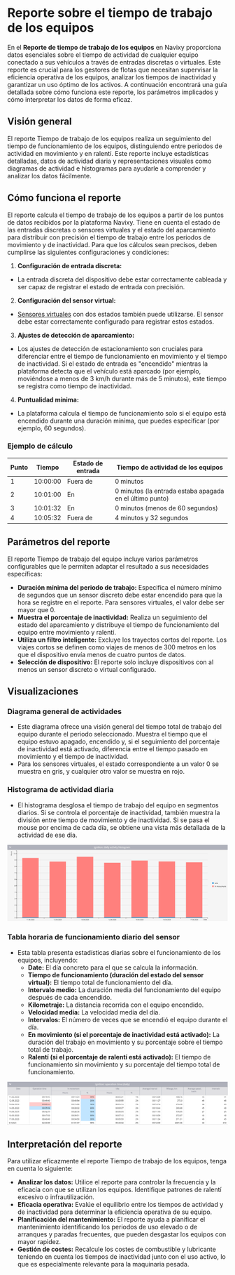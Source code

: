 # Reporte sobre el tiempo de trabajo de los equipos

En el **Reporte de tiempo de trabajo de los equipos** en Navixy proporciona datos esenciales sobre el tiempo de actividad de cualquier equipo conectado a sus vehículos a través de entradas discretas o virtuales. Este reporte es crucial para los gestores de flotas que necesitan supervisar la eficiencia operativa de los equipos, analizar los tiempos de inactividad y garantizar un uso óptimo de los activos. A continuación encontrará una guía detallada sobre cómo funciona este reporte, los parámetros implicados y cómo interpretar los datos de forma eficaz.

## Visión general

El reporte Tiempo de trabajo de los equipos realiza un seguimiento del tiempo de funcionamiento de los equipos, distinguiendo entre periodos de actividad en movimiento y en ralentí. Este reporte incluye estadísticas detalladas, datos de actividad diaria y representaciones visuales como diagramas de actividad e histogramas para ayudarle a comprender y analizar los datos fácilmente.

## Cómo funciona el reporte

El reporte calcula el tiempo de trabajo de los equipos a partir de los puntos de datos recibidos por la plataforma Navixy. Tiene en cuenta el estado de las entradas discretas o sensores virtuales y el estado del aparcamiento para distribuir con precisión el tiempo de trabajo entre los periodos de movimiento y de inactividad. Para que los cálculos sean precisos, deben cumplirse las siguientes configuraciones y condiciones:

1. **Configuración de entrada discreta:**

* La entrada discreta del dispositivo debe estar correctamente cableada y ser capaz de registrar el estado de entrada con precisión.

2. **Configuración del sensor virtual:**

* [Sensores virtuales](../../dispositivos-y-ajustes/sensores-de-vehculos/sensores-de-vehculos/sensores-virtuales/) con dos estados también puede utilizarse. El sensor debe estar correctamente configurado para registrar estos estados.

3. **Ajustes de detección de aparcamiento:**

* Los ajustes de detección de estacionamiento son cruciales para diferenciar entre el tiempo de funcionamiento en movimiento y el tiempo de inactividad. Si el estado de entrada es "encendido" mientras la plataforma detecta que el vehículo está aparcado (por ejemplo, moviéndose a menos de 3 km/h durante más de 5 minutos), este tiempo se registra como tiempo de inactividad.

4. **Puntualidad mínima:**

* La plataforma calcula el tiempo de funcionamiento solo si el equipo está encendido durante una duración mínima, que puedes especificar (por ejemplo, 60 segundos).

### Ejemplo de cálculo

| Punto | Tiempo   | Estado de entrada | Tiempo de actividad de los equipos                       |
| ----- | -------- | ----------------- | -------------------------------------------------------- |
| 1     | 10:00:00 | Fuera de          | 0 minutos                                                |
| 2     | 10:01:00 | En                | 0 minutos (la entrada estaba apagada en el último punto) |
| 3     | 10:01:32 | En                | 0 minutos (menos de 60 segundos)                         |
| 4     | 10:05:32 | Fuera de          | 4 minutos y 32 segundos                                  |

## Parámetros del reporte

El reporte Tiempo de trabajo del equipo incluye varios parámetros configurables que le permiten adaptar el resultado a sus necesidades específicas:

* **Duración mínima del periodo de trabajo:** Especifica el número mínimo de segundos que un sensor discreto debe estar encendido para que la hora se registre en el reporte. Para sensores virtuales, el valor debe ser mayor que 0.
* **Muestra el porcentaje de inactividad:** Realiza un seguimiento del estado del aparcamiento y distribuye el tiempo de funcionamiento del equipo entre movimiento y ralentí.
* **Utiliza un filtro inteligente:** Excluye los trayectos cortos del reporte. Los viajes cortos se definen como viajes de menos de 300 metros en los que el dispositivo envía menos de cuatro puntos de datos.
* **Selección de dispositivo:** El reporte solo incluye dispositivos con al menos un sensor discreto o virtual configurado.

## Visualizaciones

### Diagrama general de actividades

* Este diagrama ofrece una visión general del tiempo total de trabajo del equipo durante el periodo seleccionado. Muestra el tiempo que el equipo estuvo apagado, encendido y, si el seguimiento del porcentaje de inactividad está activado, diferencia entre el tiempo pasado en movimiento y el tiempo de inactividad.
* Para los sensores virtuales, el estado correspondiente a un valor 0 se muestra en gris, y cualquier otro valor se muestra en rojo.

### Histograma de actividad diaria

* El histograma desglosa el tiempo de trabajo del equipo en segmentos diarios. Si se controla el porcentaje de inactividad, también muestra la división entre tiempo de movimiento y de inactividad. Si se pasa el mouse por encima de cada día, se obtiene una vista más detallada de la actividad de ese día.

![image-20240815-010538.png](../../gua-del-usuario/reportes/detalles-especficos-del-reporte/attachments/image-20240815-010538.png)

### Tabla horaria de funcionamiento diario del sensor

* Esta tabla presenta estadísticas diarias sobre el funcionamiento de los equipos, incluyendo:
  * **Date:** El día concreto para el que se calcula la información.
  * **Tiempo de funcionamiento (duración del estado del sensor virtual):** El tiempo total de funcionamiento del día.
  * **Intervalo medio:** La duración media del funcionamiento del equipo después de cada encendido.
  * **Kilometraje:** La distancia recorrida con el equipo encendido.
  * **Velocidad media:** La velocidad media del día.
  * **Intervalos:** El número de veces que se encendió el equipo durante el día.
  * **En movimiento (si el porcentaje de inactividad está activado):** La duración del trabajo en movimiento y su porcentaje sobre el tiempo total de trabajo.
  * **Ralentí (si el porcentaje de ralentí está activado):** El tiempo de funcionamiento sin movimiento y su porcentaje del tiempo total de funcionamiento.

![image-20240815-010619.png](../../gua-del-usuario/reportes/detalles-especficos-del-reporte/attachments/image-20240815-010619.png)

## Interpretación del reporte

Para utilizar eficazmente el reporte Tiempo de trabajo de los equipos, tenga en cuenta lo siguiente:

* **Analizar los datos:** Utilice el reporte para controlar la frecuencia y la eficacia con que se utilizan los equipos. Identifique patrones de ralentí excesivo o infrautilización.
* **Eficacia operativa:** Evalúe el equilibrio entre los tiempos de actividad y de inactividad para determinar la eficiencia operativa de su equipo.
* **Planificación del mantenimiento:** El reporte ayuda a planificar el mantenimiento identificando los periodos de uso elevado o de arranques y paradas frecuentes, que pueden desgastar los equipos con mayor rapidez.
* **Gestión de costes:** Recalcule los costes de combustible y lubricante teniendo en cuenta los tiempos de inactividad junto con el uso activo, lo que es especialmente relevante para la maquinaria pesada.
